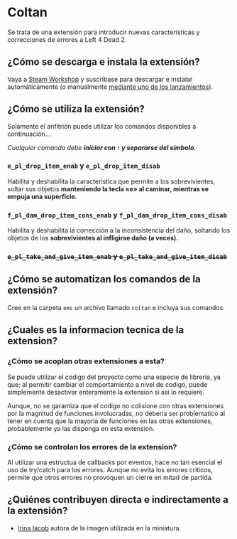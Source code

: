 # Coltan

Se trata de una extensión para introducir nuevas características y correcciones de errores a Left 4 Dead 2.

## ¿Cómo se descarga e instala la extensión?

Vaya a [Steam Workshop](https://steamcommunity.com/sharedfiles/filedetails/?id=3485586174) y suscríbase para descargar e instalar automáticamente (o manualmente [mediante uno de los lanzamientos](https://github.com/ish8t/coltan/releases)).

## ¿Cómo se utiliza la extensión?

Solamente el anfitrión puede utilizar los comandos disponibles a continuación…

_Cualquier comando debe **iniciar con `!` y separarse del simbolo.**_

### `e_pl_drop_item_enab` y `e_pl_drop_item_disab`

Habilita y deshabilita la característica que permite a los sobrevivientes, soltar sus objetos **manteniendo la tecla «e» al caminar, mientras se empuja una superficie.**

### `f_pl_dam_drop_item_cons_enab` y `f_pl_dam_drop_item_cons_disab`

Habilita y deshabilita la corrección a la inconsistencia del daño, soltando los objetos de los **sobrevivientes al infligirse daño (a veces).**

### ~~`e_pl_take_and_give_item_enab` y `e_pl_take_and_give_item_disab`~~

## ¿Cómo se automatizan los comandos de la extensión?

Cree en la carpeta `ems` un archivo llamado `coltan` e incluya sus comandos.

## ¿Cuales es la informacion tecnica de la extension?

### ¿Cómo se acoplan otras extensiones a esta?

Se puede utilizar el codigo del proyecto como una especie de libreria, ya que; al permitir cambiar el comportamiento a nivel de codigo, puede simplemente desactivar enteramente la extension si asi lo requiere.

Aunque, no se garantiza que el codigo no colisione con otras extensiones por la magnitud de funciones involucradas, no deberia ser problematico al tener en cuenta que la mayoria de funciones en las otras extensiones, probablemente ya las disponga en esta extension.

### ¿Cómo se controlan los errores de la extension?

Al utilizar una estructua de callbacks por eventos, hace no tan esencial el uso de try/catch para los errores. Aunque no evita los errores criticos, permite que otros errores no provoquen un cierre en mitad de partida.

## ¿Quiénes contribuyen directa e indirectamente a la extensión?

* [Irina Iacob](https://unsplash.com/es/@kalineri) autora de la imagen utilizada en la miniatura.
